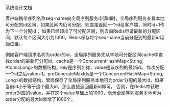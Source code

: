 系统设计文档

客户端携带序列名称seq-name向全局序列服务申请id时，全局序列服务查看本地可分配的id区间，如果区间内仍可分配，则直接返回一个id给客户端，同时id+1作为下一个分配id；
如果已经超出了可分配区间，则去向Redis申请最新的分配区间，默认每个区间大小为1000，Redis保存每个seq-name当前分配到的最新id起始位置。

例如客户端请求名称为order的id，全局序列服务先从本地可分配区间cache中查找order的最新可分配id，cache是一个ConcurrentHashMap<String, AtomicLong>的数据结构，key是序列名称，value是该序列的最新id。
每次分配一个id之后value+1。preGenerateMaxIds是一个ConcurrentHashMap<String, Long>的数据结构，里面保存了全局序列服务本地可为order分配的最大id，如果当前id小于等于这个最大id，那么直接返回最新id即可。
否则，在Redis中获取order对应的value，并在这个value基础上加1000，表示全局序列服务本地可为order分配的最大id新增了1000个。